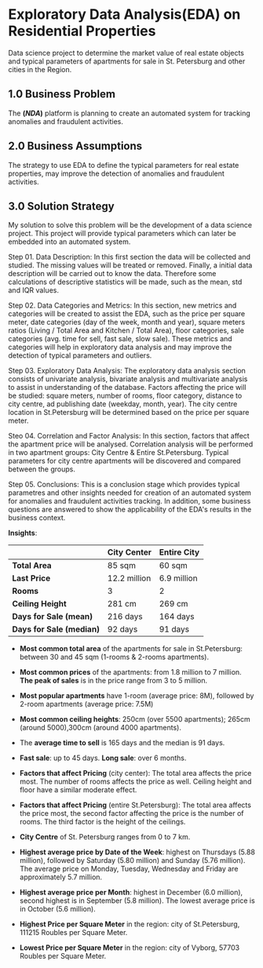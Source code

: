 # Exploratory Data Analysis(EDA) on Residential Properties

Data science project to determine the market value of real estate objects and typical parameters of apartments for sale in St. Petersburg and other cities in the Region.

## 1.0 Business Problem

The **(*NDA*)** platform is planning to create an automated system for tracking anomalies and fraudulent activities. 

## 2.0 Business Assumptions
The strategy to use EDA to define the typical parameters for real estate properties, may improve the detection of anomalies and fraudulent activities.

## 3.0 Solution Strategy

My solution to solve this problem will be the development of a data science project. This project will provide typical parameters which can later be embedded into an automated system.

Step 01. Data Description: In this first section the data will be collected and studied. The missing values will be treated or removed. Finally, a initial data description will be carried out to know the data. Therefore some calculations of descriptive statistics will be made, such as the mean, std and IQR values.

Step 02. Data Categories and Metrics: In this section, new metrics and categories will be created to assist the EDA, such as the price per square meter, date categories (day of the week, month and year), square meters ratios (Living / Total Area and Kitchen / Total Area), floor categories, sale categories (avg. time for sell, fast sale, slow sale). These metrics and categories will help in exploratory data analysis and may improve the detection of typical parameters and outliers.

Step 03. Exploratory Data Analysis: The exploratory data analysis section consists of univariate analysis, bivariate analysis and multivariate analysis to assist in understanding of the database. Factors affecting the price will be studied: square meters, number of rooms, floor category, distance to city centre, ad publishing date (weekday, month, year). The city centre location in St.Petersburg will be determined based on the price per square meter.

Steo 04. Correlation and Factor Analysis: In this section, factors that affect the apartment price will be analysed. Correlation analysis will be performed in two apartment groups: City Centre & Entire St.Petersburg. Typical parameters for city centre apartments will be discovered and compared between the groups.

Step 05. Conclusions: This is a conclusion stage which provides typical parametres and other insights needed for creation of an automated system for anomalies and fraudulent activities tracking. In addition, some business questions are answered to show the applicability of the EDA's results in the business context.

**Insights**:

|              | **City Center** | **Entire City** |
|--------------------|-----------------|-----------------|
| **Total Area**     | 85 sqm          | 60 sqm          |
| **Last Price**     | 12.2 million    | 6.9 million     |
| **Rooms**          | 3               | 2               |
| **Ceiling Height** | 281 cm          | 269 cm          |
| **Days for Sale (mean)**  | 216 days             | 164 days             |
| **Days for Sale (median)**  | 92 days             | 91 days             |

* **Most common total area** of the apartments for sale in St.Petersburg: between 30 and 45 sqm (1-rooms & 2-rooms apartments).

* **Most common prices** of the apartments: from 1.8 million to 7 million. **The peak of sales** is in the price range from 3 to 5 million.

* **Most popular apartments** have 1-room (average price: 8М), followed by 2-room apartments (average price: 7.5М)

* **Most common ceiling heights**: 250cm (over 5500 apartments); 265cm (around 5000),300cm (around 4000 apartments).

* The **average time to sell** is 165 days and the median is 91 days.

* **Fast sale**: up to 45 days. **Long sale**: over 6 months.

* **Factors that affect Pricing** (city center): The total area affects the price most. The number of rooms affects the price as well. Ceiling height and floor have a similar moderate effect.

* **Factors that affect Pricing** (entire St.Petersburg): The total area affects the price most, the second factor affecting the price is the number of rooms. The third factor is the height of the ceilings.

* **City Centre** of St. Petersburg ranges from 0 to 7 km.

* **Highest average price by Date of the Week**: highest on Thursdays (5.88 million), followed by Saturday (5.80 million) and Sunday (5.76 million). The average price on Monday, Tuesday, Wednesday and Friday are approximately 5.7 million.

* **Highest average price per Month**: highest in December (6.0 million), second highest is in September (5.8 million). The lowest average price is in October (5.6 million).

* **Highest Price per Square Meter** in the region: city of St.Petersburg, 111215 Roubles per Square Meter.
* **Lowest Price per Square Meter** in the region: city of Vyborg, 57703 Roubles per Square Meter.

